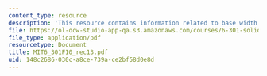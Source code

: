 ```yaml
---
content_type: resource
description: 'This resource contains information related to base width modulation. '
file: https://ol-ocw-studio-app-qa.s3.amazonaws.com/courses/6-301-solid-state-circuits-fall-2010/148c2686030ca8ce739ace2bf58d0e8d_MIT6_301F10_rec13.pdf
file_type: application/pdf
resourcetype: Document
title: MIT6_301F10_rec13.pdf
uid: 148c2686-030c-a8ce-739a-ce2bf58d0e8d
---
```

